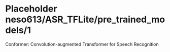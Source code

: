 # Placeholder neso613/ASR_TFLite/pre_trained_models/1
Conformer: Convolution-augmented Transformer for Speech Recognition

<!-- dataset: LibriSpeech -->
<!-- task: automatic speech recognition -->
<!-- module-type: automatics speech recognition -->
<!-- network-architecture: Conformer -->
<!-- fine-tunable: false -->
<!-- license: Apache-2.0 -->

